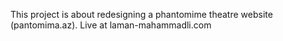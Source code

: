 This project is about redesigning a phantomime theatre website (pantomima.az). Live at laman-mahammadli.com